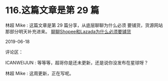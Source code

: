 # 116.这篇文章是第 29 篇

林超 Mike : 这篇文章是第 29 篇分享，从底层聊聊为什么必须 要铺货，货源网站那部分明天补充进来。 [聊聊](https://mp.weixin.qq.com/s/F4sDakj9fBMthoW4CSwa3Q)[Shopee](https://mp.weixin.qq.com/s/F4sDakj9fBMthoW4CSwa3Q)[和](https://mp.weixin.qq.com/s/F4sDakj9fBMthoW4CSwa3Q)[Lazada](https://mp.weixin.qq.com/s/F4sDakj9fBMthoW4CSwa3Q)[为什么必须要铺货](https://mp.weixin.qq.com/s/F4sDakj9fBMthoW4CSwa3Q)

2019-06-18

评论区：

ICANWEIJUN : 等等等，超哥你是还未更新，还是说你没发布在星球呀？

林超 Mike : 这周更新，正在写呢。